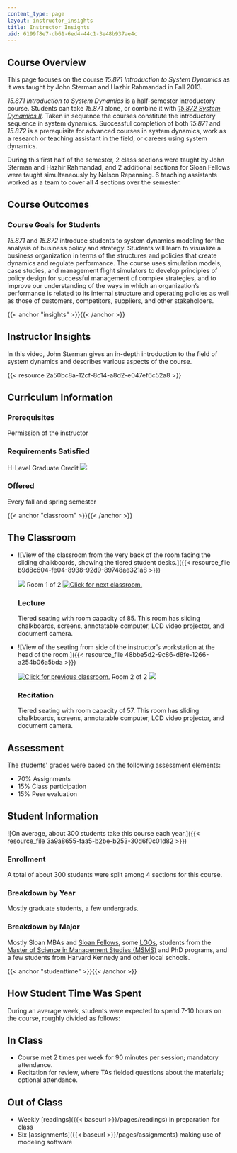 ```yaml
---
content_type: page
layout: instructor_insights
title: Instructor Insights
uid: 6199f8e7-db61-6ed4-44c1-3e48b937ae4c
---
```


Course Overview
---------------

This page focuses on the course _15.871 Introduction to System Dynamics_ as it was taught by John Sterman and Hazhir Rahmandad in Fall 2013.

_15.871 Introduction to System Dynamics_ is a half-semester introductory course. Students can take _15.871_ alone, or combine it with [_15.872 System Dynamics II_](/courses/15-872-system-dynamics-ii-fall-2013/). Taken in sequence the courses constitute the introductory sequence in system dynamics. Successful completion of both _15.871_ and _15.872_ is a prerequisite for advanced courses in system dynamics, work as a research or teaching assistant in the field, or careers using system dynamics.

During this first half of the semester, 2 class sections were taught by John Sterman and Hazhir Rahmandad, and 2 additional sections for Sloan Fellows were taught simultaneously by Nelson Repenning. 6 teaching assistants worked as a team to cover all 4 sections over the semester.

Course Outcomes
---------------

### Course Goals for Students

_15.871_ and _15.872_ introduce students to system dynamics modeling for the analysis of business policy and strategy. Students will learn to visualize a business organization in terms of the structures and policies that create dynamics and regulate performance. The course uses simulation models, case studies, and management flight simulators to develop principles of policy design for successful management of complex strategies, and to improve our understanding of the ways in which an organization’s performance is related to its internal structure and operating policies as well as those of customers, competitors, suppliers, and other stakeholders.

{{< anchor "insights" >}}{{< /anchor >}}

Instructor Insights
-------------------

In this video, John Sterman gives an in-depth introduction to the field of system dynamics and describes various aspects of the course.

{{< resource 2a50bc8a-12cf-8c14-a8d2-e047ef6c52a8 >}}

Curriculum Information
----------------------

### Prerequisites

Permission of the instructor

### Requirements Satisfied

H-Level Graduate Credit ![](/images/educator/icon-question-hlevel.png)

### Offered

Every fall and spring semester

{{< anchor "classroom" >}}{{< /anchor >}}

The Classroom
-------------

*   ![View of the classroom from the very back of the room facing the sliding chalkboards, showing the tiered student desks.]({{< resource_file b9d8c604-fe04-8938-92d9-89748ae321a8 >}})
    
    ![](/images/educator/classroom_prev.png) Room 1 of 2 [![Click for next classroom.](/images/educator/classroom_next.png)](#)
    
    ### Lecture
    
    Tiered seating with room capacity of 85. This room has sliding chalkboards, screens, annotatable computer, LCD video projector, and document camera.
    
*   ![View of the seating from side of the instructor’s workstation at the head of the room.]({{< resource_file 48bbe5d2-9c86-d8fe-1266-a254b06a5bda >}})
    
    [![Click for previous classroom.](/images/educator/classroom_prev.png)](#) Room 2 of 2 ![](/images/educator/classroom_next.png)
    
    ### Recitation
    
    Tiered seating with room capacity of 57. This room has sliding chalkboards, screens, annotatable computer, LCD video projector, and document camera.
    

Assessment
----------

The students' grades were based on the following assessment elements:

- 70% Assignments
- 15% Class participation
- 15% Peer evaluation

Student Information
-------------------

![On average, about 300 students take this course each year.]({{< resource_file 3a9a8655-faa5-b2be-b253-30d6f0c01d82 >}})

### Enrollment

A total of about 300 students were split among 4 sections for this course.

### Breakdown by Year

Mostly graduate students, a few undergrads.

### Breakdown by Major

Mostly Sloan MBAs and [Sloan Fellows](http://mitsloan.mit.edu/fellows/), some [LGOs](http://lgo.mit.edu), students from the [Master of Science in Management Studies (MSMS)](https://gradadmissions.mit.edu/programs/msms) and PhD programs, and a few students from Harvard Kennedy and other local schools.

{{< anchor "studenttime" >}}{{< /anchor >}}

How Student Time Was Spent
--------------------------

During an average week, students were expected to spend 7-10 hours on the course, roughly divided as follows:

In Class
--------

*   Course met 2 times per week for 90 minutes per session; mandatory attendance.
*   Recitation for review, where TAs fielded questions about the materials; optional attendance.

Out of Class
------------

*   Weekly [readings]({{< baseurl >}}/pages/readings) in preparation for class
*   Six [assignments]({{< baseurl >}}/pages/assignments) making use of modeling software